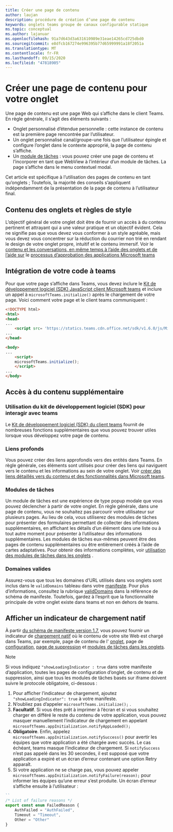 ```yaml
---
title: Créer une page de contenu
author: laujan
description: procédure de création d’une page de contenu
keywords: onglets teams groupe de canaux configurable statique
ms.topic: conceptual
ms.author: lajanuar
ms.openlocfilehash: 91a7d643d3a631610989e31eae14265cd725dbd0
ms.sourcegitcommit: e8dfcb167274e996395b77d65999991a18f2051a
ms.translationtype: MT
ms.contentlocale: fr-FR
ms.lasthandoff: 09/15/2020
ms.locfileid: "47818905"
---
```

# <a name="create-a-content-page-for-your-tab"></a>Créer une page de contenu pour votre onglet

Une page de contenu est une page Web qui s’affiche dans le client Teams. En règle générale, il s’agit des éléments suivants :

* Onglet personnalisé d’étendue personnelle : cette instance de contenu est la première page rencontrée par l’utilisateur.
* Un onglet personnalisé canal/groupe-une fois que l’utilisateur épingle et configure l’onglet dans le contexte approprié, la page de contenu s’affiche.
* Un [module de tâches](~/task-modules-and-cards/what-are-task-modules.md) : vous pouvez créer une page de contenu et l’incorporer en tant que WebView à l’intérieur d’un module de tâches. La page s’affiche dans le menu contextuel modal.

Cet article est spécifique à l’utilisation des pages de contenu en tant qu’onglets ; Toutefois, la majorité des conseils s’appliquent indépendamment de la présentation de la page de contenu à l’utilisateur final.

## <a name="tab-content-and-style-guidelines"></a>Contenu des onglets et règles de style

L’objectif général de votre onglet doit être de fournir un accès à du contenu pertinent et attrayant qui a une valeur pratique et un objectif évident. Cela ne signifie pas que vous devez vous conformer à un style agréable, mais vous devez vous concentrer sur la réduction du courrier non trié en rendant le design de votre onglet propre, intuitif et le contenu immersif. Voir le [contenu et les conversations, en même temps à l’aide des onglets et de l’aide sur](~/tabs/design/tabs.md) le [processus d’approbation des applications Microsoft teams](~/concepts/deploy-and-publish/appsource/prepare/frequently-failed-cases.md)

## <a name="integrate-your-code-with-teams"></a>Intégration de votre code à teams

Pour que votre page s’affiche dans Teams, vous devez inclure le [Kit de développement logiciel (SDK) JavaScript client Microsoft teams](/javascript/api/overview/msteams-client?view=msteams-client-js-latest) et inclure un appel à `microsoftTeams.initialize()` après le chargement de votre page. Voici comment votre page et le client teams communiquent :

```html
<!DOCTYPE html>
<html>
<head>
...
    <script src= 'https://statics.teams.cdn.office.net/sdk/v1.6.0/js/MicrosoftTeams.min.js'></script>
...
</head>

<body>
...
    <script>
    microsoftTeams.initialize();
    </script>
...
</body>
```

## <a name="accessing-additional-content"></a>Accès à du contenu supplémentaire

### <a name="using-the-sdk-to-interact-with-teams"></a>Utilisation du kit de développement logiciel (SDK) pour interagir avec teams

Le [Kit de développement logiciel (SDK) du client teams](~/tabs/how-to/using-teams-client-sdk.md) fournit de nombreuses fonctions supplémentaires que vous pouvez trouver utiles lorsque vous développez votre page de contenu.

### <a name="deep-links"></a>Liens profonds

Vous pouvez créer des liens approfondis vers des entités dans Teams. En règle générale, ces éléments sont utilisés pour créer des liens qui naviguent vers le contenu et les informations au sein de votre onglet. Voir [créer des liens détaillés vers du contenu et des fonctionnalités dans Microsoft teams](~/concepts/build-and-test/deep-links.md).

### <a name="task-modules"></a>Modules de tâches

Un module de tâches est une expérience de type popup modale que vous pouvez déclencher à partir de votre onglet. En règle générale, dans une page de contenu, vous ne souhaitez pas parcourir votre utilisateur sur plusieurs pages. Au lieu de cela, vous utiliserez des modules de tâches pour présenter des formulaires permettant de collecter des informations supplémentaires, en affichant les détails d’un élément dans une liste ou à tout autre moment pour présenter à l’utilisateur des informations supplémentaires. Les modules de tâches eux-mêmes peuvent être des pages de contenu supplémentaires ou être entièrement créés à l’aide de cartes adaptatives. Pour obtenir des informations complètes, voir [utilisation des modules de tâches dans les onglets](~/task-modules-and-cards/task-modules/task-modules-tabs.md) .

### <a name="valid-domains"></a>Domaines valides

Assurez-vous que tous les domaines d’URL utilisés dans vos onglets sont inclus dans le `validDomains` tableau dans votre [manifeste](~/concepts/build-and-test/apps-package.md). Pour plus d’informations, consultez la rubrique [validDomains](~/resources/schema/manifest-schema.md#validdomains) dans la référence de schéma de manifeste. Toutefois, gardez à l’esprit que la fonctionnalité principale de votre onglet existe dans teams et non en dehors de teams.

## <a name="show-a-native-loading-indicator"></a>Afficher un indicateur de chargement natif

À partir [du schéma de manifeste version 1.7](../../../resources/schema/manifest-schema.md), vous pouvez fournir un indicateur de [chargement natif](../../../resources/schema/manifest-schema.md#showloadingindicator) où le contenu de votre site Web est chargé dans Teams, par exemple, page de contenu de l' [onglet](#integrate-your-code-with-teams), page de [configuration](configuration-page.md), [page de suppression](removal-page.md) et [modules de tâches dans les onglets](../../../task-modules-and-cards/task-modules/task-modules-tabs.md).

> [!NOTE]
> Si vous indiquez  `"showLoadingIndicator : true`  dans votre manifeste d’application, toutes les pages de configuration d’onglet, de contenu et de suppression, ainsi que tous les modules de tâches basés sur iframe doivent suivre le protocole obligatoire, ci-dessous :

1. Pour afficher l’indicateur de chargement, ajoutez `"showLoadingIndicator": true` à votre manifeste. 
2. N’oubliez pas d’appeler `microsoftTeams.initialize();` .
3. **Facultatif**. Si vous êtes prêt à imprimer à l’écran et si vous souhaitez charger en différé le reste du contenu de votre application, vous pouvez masquer manuellement l’indicateur de chargement en appelant `microsoftTeams.appInitialization.notifyAppLoaded();`
4. **Obligatoire**. Enfin, appelez `microsoftTeams.appInitialization.notifySuccess()` pour avertir les équipes que votre application a été chargée avec succès. Le cas échéant, teams masque l’indicateur de chargement. Si  `notifySuccess`  n’est pas appelé dans les 30 secondes, il est supposé que votre application a expiré et un écran d’erreur contenant une option Retry apparaît.
5. Si votre application ne se charge pas, vous pouvez appeler `microsoftTeams.appInitialization.notifyFailure(reason);` pour informer les équipes qu’une erreur s’est produite. Un écran d’erreur s’affiche ensuite à l’utilisateur :

```typescript
``
/* List of failure reasons */
export const enum FailedReason {
    AuthFailed = "AuthFailed",
    Timeout = "Timeout",
    Other = "Other"
}
```
>
